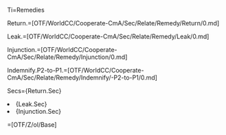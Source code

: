 Ti=Remedies

Return.=[OTF/WorldCC/Cooperate-CmA/Sec/Relate/Remedy/Return/0.md]

Leak.=[OTF/WorldCC/Cooperate-CmA/Sec/Relate/Remedy/Leak/0.md]

Injunction.=[OTF/WorldCC/Cooperate-CmA/Sec/Relate/Remedy/Injunction/0.md]

Indemnify.P2-to-P1.=[OTF/WorldCC/Cooperate-CmA/Sec/Relate/Remedy/Indemnify/-P2-to-P1/0.md]

Secs={Return.Sec}<li>{Leak.Sec}<li>{Injunction.Sec}

=[OTF/Z/ol/Base]
